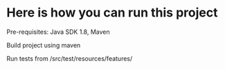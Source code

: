 Here is how you can run this project
===================================

Pre-requisites: Java SDK 1.8, Maven

Build project using maven

Run tests from /src/test/resources/features/


